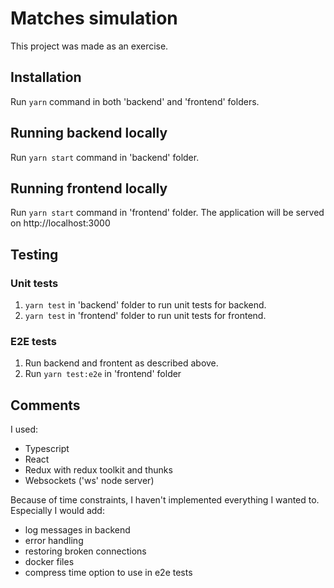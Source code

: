 # Matches simulation

This project was made as an exercise.

## Installation

Run `yarn` command in both 'backend' and 'frontend' folders.

## Running backend locally

Run `yarn start` command in 'backend' folder.

## Running frontend locally

Run `yarn start` command in 'frontend' folder. The application will be served on http://localhost:3000

## Testing

### Unit tests

1. `yarn test` in 'backend' folder to run unit tests for backend.
1. `yarn test` in 'frontend' folder to run unit tests for frontend.

### E2E tests

1. Run backend and frontent as described above.
1. Run `yarn test:e2e` in 'frontend' folder

## Comments

I used:

- Typescript
- React
- Redux with redux toolkit and thunks
- Websockets ('ws' node server)

Because of time constraints, I haven't implemented everything I wanted to. Especially I would add:

- log messages in backend
- error handling
- restoring broken connections
- docker files
- compress time option to use in e2e tests
